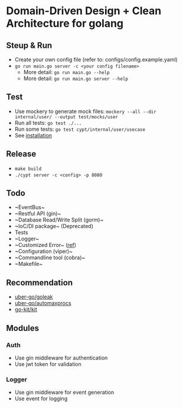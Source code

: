 # Domain-Driven Design + Clean Architecture for golang

## Steup & Run
* Create your own config file (refer to: configs/config.example.yaml)
* `go run main.go server -c <your config filename>`
  * More detail: `go run main.go --help`
  * More detail: `go run main.go server --help`

## Test
* Use mockery to generate mock files: `mockery --all --dir internal/user/ --output test/mocks/user`
* Run all tests: `go test ./...`
* Run some tests: `go test cypt/internal/user/usecase`
* See [installation](https://vektra.github.io/mockery/installation/)

## Release
* `make build`
* `./cypt server -c <config> -p 8080`

## Todo
* ~EventBus~
* ~Restful API (gin)~
* ~Database Read/Write Split (gorm)~
* ~IoC/DI package~ (Deprecated)
* Tests
* ~Logger~
* ~Customized Error~ ([ref](https://github.com/gohiei/go-ddd-demo/commit/11416ce5673785122497fe300e720a70e6831912))
* ~Configuration (viper)~
* ~Commandline tool (cobra)~
* ~Makefile~

## Recommendation
* [uber-go/goleak](https://github.com/uber-go/goleak)
* [uber-go/automaxprocs](https://github.com/uber-go/automaxprocs)
* [go-kit/kit](https://github.com/go-kit/kit)

## Modules

### Auth
* Use gin middleware for authentication
* Use jwt token for validation

### Logger
* Use gin middleware for event generation
* Use event for logging
